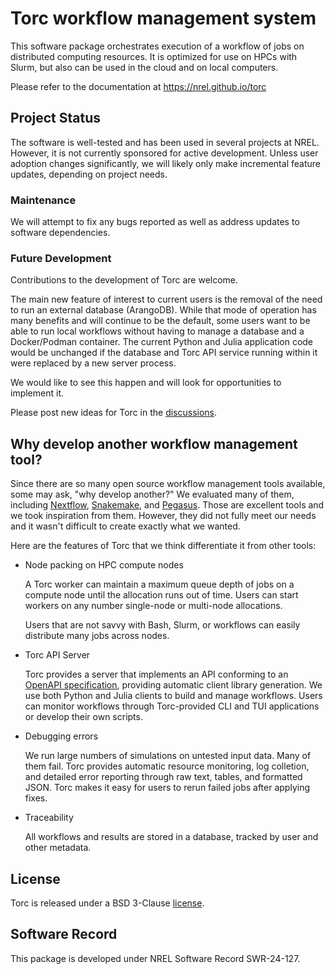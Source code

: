 <!-- codecov isn't processing the CliRunner-executed commands correctly. It is substantially under-counted. -->
<!-- [![codecov](https://codecov.io/gh/NREL/torc/graph/badge.svg?token=OY9JDRCIB9)](https://codecov.io/gh/NREL/torc) -->

# Torc workflow management system

This software package orchestrates execution of a workflow of jobs on distributed computing
resources. It is optimized for use on HPCs with Slurm, but also can be used in the cloud and
on local computers.

Please refer to the documentation at https://nrel.github.io/torc

## Project Status
The software is well-tested and has been used in several projects at NREL. However, it is not
currently sponsored for active development. Unless user adoption changes significantly, we will
likely only make incremental feature updates, depending on project needs.

### Maintenance
We will attempt to fix any bugs reported as well as address updates to software dependencies.

### Future Development
Contributions to the development of Torc are welcome.

The main new feature of interest to current users is the removal of the need to run an external
database (ArangoDB). While that mode of operation has many benefits and will continue to be the
default, some users want to be able to run local workflows without having to manage a database
and a Docker/Podman container. The current Python and Julia application code would be unchanged
if the database and Torc API service running within it were replaced by a new server process.

We would like to see this happen and will look for opportunities to implement it.

Please post new ideas for Torc in the [discussions](https://github.com/NREL/torc/discussions).

## Why develop another workflow management tool?
Since there are so many open source workflow management tools available, some may ask, "why develop
another?" We evaluated many of them, including [Nextflow](https://www.nextflow.io/),
[Snakemake](https://snakemake.github.io/), and [Pegasus](https://pegasus.isi.edu/). Those are
excellent tools and we took inspiration from them. However, they did not fully meet our needs and it
wasn't difficult to create exactly what we wanted.

Here are the features of Torc that we think differentiate it from other tools:

- Node packing on HPC compute nodes

  A Torc worker can maintain a maximum queue depth of jobs on a compute node until the allocation
  runs out of time. Users can start workers on any number single-node or multi-node allocations.

  Users that are not savvy with Bash, Slurm, or workflows can easily distribute many jobs across
  nodes.

- Torc API Server

  Torc provides a server that implements an API conforming to an [OpenAPI
  specification](https://swagger.io/specification/), providing automatic client library generation.
  We use both Python and Julia clients to build and manage workflows. Users can monitor workflows
  through Torc-provided CLI and TUI applications or develop their own scripts.

- Debugging errors

  We run large numbers of simulations on untested input data. Many of them fail. Torc provides
  automatic resource monitoring, log colletion, and detailed error reporting through raw text,
  tables, and formatted JSON. Torc makes it easy for users to rerun failed jobs after applying
  fixes.

- Traceability

  All workflows and results are stored in a database, tracked by user and other metadata.

## License
Torc is released under a BSD 3-Clause [license](https://github.com/NREL/torc/blob/main/LICENSE).

## Software Record
This package is developed under NREL Software Record SWR-24-127.

